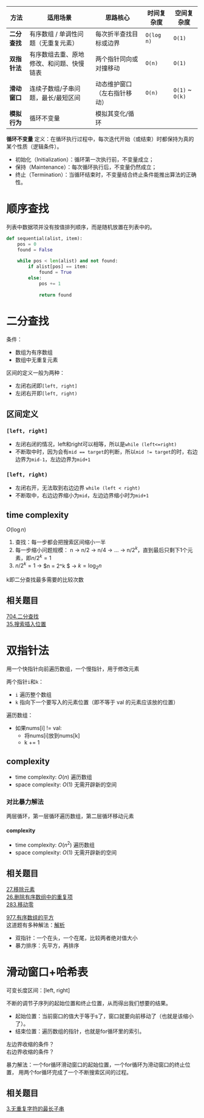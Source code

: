 | 方法       | 适用场景                 | 思路核心           | 时间复杂度      | 空间复杂度           |
|----------|----------------------|----------------| ---------- | --------------- |
| **二分查找** | 有序数组 / 单调性问题（无重复元素）  | 每次折半查找目标或边界    | `O(log n)` | `O(1)`          |
| **双指针法** | 有序数组去重、原地修改、和问题、快慢链表 | 两个指针同向或对撞移动    | `O(n)`     | `O(1)`          |
| **滑动窗口** | 连续子数组/子串问题，最长/最短区间   | 动态维护窗口（左右指针移动） | `O(n)`     | `O(1)` ~ `O(k)` |
| **模拟行为** | 循环不变量                | 模拟其变化/循环       | ||

**循环不变量**
定义：在循环执行过程中，每次迭代开始（或结束）时都保持为真的某个性质（逻辑条件）。<br>
- 初始化（Initialization）：循环第一次执行前，不变量成立； 
- 保持（Maintenance）：每次循环执行后，不变量仍然成立； 
- 终止（Termination）：当循环结束时，不变量结合终止条件能推出算法的正确性。

# 顺序查找
列表中数据项并没有按值排列顺序，而是随机放置在列表中的。
```python
def sequential(alist, item):
    pos = 0
    found = False
    
    while pos < len(alist) and not found:
        if alist[pos] == item:
            found = True
        else:
            pos += 1
    
            return found
```

# 二分查找
条件：
- 数组为有序数组
- 数组中无重复元素

区间的定义一般为两种：
- 左闭右闭即`[left, right]`
- 左闭右开即`[left, right)`

## 区间定义
### `[left, right]`
- 左闭右闭的情况，left和right可以相等，所以是`while (left<=right)`
- 不断取中时，因为会有`mid == target`的判断，所以`mid != target`的时，右边边界为`mid-1`，左边边界为`mid+1`

### `[left, right)`
- 左闭右开，无法取到右边边界 `while (left < right)`
- 不断取中，右边边界缩小为`mid`，左边边界缩小时为`mid+1`

## time complexity
$O(\log n)$
1. 查找：每一步都会把搜索区间缩小一半
2. 每一步缩小问题规模： n -> n/2 -> n/4 -> ... -> n/$2^k$，直到最后只剩下1个元素，即$n/2^k = 1$
3. $n / 2^k = 1$ -> $n = 2^k $  -> $k=\log_2 n$

k即二分查找最多需要的比较次数


## 相关题目
[704.二分查找](https://leetcode.cn/problems/binary-search/description/)<br>
[35.搜索插入位置](https://leetcode.cn/problems/search-insert-position/description/)


# 双指针法
用一个快指针向前遍历数组，一个慢指针，用于修改元素

两个指针`i`和`k`：
- `i` 遍历整个数组
- `k` 指向下一个要写入的元素位置（即不等于 val 的元素应该放的位置）

遍历数组：
- 如果nums[i] != val:
  - 将nums[i]放到nums[k]
  - k += 1

## complexity
- time complexity: $O(n)$ 遍历数组
- space complexity: $O(1)$ 无需开辟新的空间

### 对比暴力解法
两层循环，第一层循环遍历数组，第二层循环移动元素

#### complexity
- time complexity: $O(n^2)$ 遍历数组
- space complexity: $O(1)$ 无需开辟新的空间

## 相关题目
[27.移除元素](https://leetcode.cn/problems/remove-element/submissions/667457571/)<br>
[26.删除有序数组中的重复项](https://leetcode.cn/problems/remove-duplicates-from-sorted-array/)<br>
[283.移动零](https://leetcode.cn/problems/move-zeroes/)<br>

[977.有序数组的平方](https://leetcode.cn/problems/squares-of-a-sorted-array/description/)<br>
这道题有多种解法：[解析](https://programmercarl.com/0977.%E6%9C%89%E5%BA%8F%E6%95%B0%E7%BB%84%E7%9A%84%E5%B9%B3%E6%96%B9.html#%E5%85%B6%E4%BB%96%E8%AF%AD%E8%A8%80%E7%89%88%E6%9C%AC)
- 双指针：一个在头，一个在尾，比较两者绝对值大小
- 暴力排序：先平方，再排序

# 滑动窗口+哈希表

可变长度区间：[left, right]

不断的调节子序列的起始位置和终止位置，从而得出我们想要的结果。<br>
- 起始位置：当前窗口的值大于等于s了，窗口就要向前移动了（也就是该缩小了）。
- 结束位置：遍历数组的指针，也就是for循环里的索引。

左边界收缩的条件？<br>
右边界收缩的条件？<br>

暴力解法：一个for循环滑动窗口的起始位置，一个for循环为滑动窗口的终止位置，
用两个for循环完成了一个不断搜索区间的过程。

## 相关题目
[3.无重复字符的最长子串](https://leetcode.cn/problems/longest-substring-without-repeating-characters/?envType=study-plan-v2&envId=top-100-liked)
